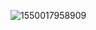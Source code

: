 ![1550017958909](C:\Users\Administrator\AppData\Roaming\Typora\typora-user-images\1550017958909.png)

